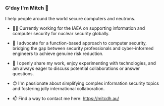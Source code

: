 ### G'day I'm Mitch 👋

I help people around the world secure computers and neutrons.

- 👨‍💼 Currently working for the IAEA on supporting information and computer security for nuclear security globally.
- 🙏 I advocate for a function-based approach to computer security, bridging the gap between security professionals and cyber-informed engineers to achieve genuine risk reduction. 
- 👯 I openly share my work, enjoy experimenting with technologies, and am always eager to discuss potential collaborations or answer questions.
- 😍 I'm passionate about simplifying complex information security topics and fostering jolly international collaboration. 

- 📫 Find a way to contact me here: https://mitcdh.au/
